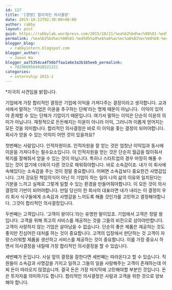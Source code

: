 ```yaml
---
id: 127
title: '[경영] 합리적인 의사결정'
date: 2015-10-21T02:30:00+00:00
author: rabby
layout: post
guid: https://rabbylab.wordpress.com/2015/10/21/%ea%b2%bd%ec%98%81-%ed%95%a9%eb%a6%ac%ec%a0%81%ec%9d%b8-%ec%9d%98%ec%82%ac%ea%b2%b0%ec%a0%95
permalink: /%ea%b2%bd%ec%98%81-%ed%95%a9%eb%a6%ac%ec%a0%81%ec%9d%b8-%ec%9d%98%ec%82%ac%ea%b2%b0%ec%a0%95/
blogger_blog:
  - rabbyintern.blogspot.com
blogger_author:
  - Joeun Ha
blogger_aa75354ca4f56bffaa1a6e3a3b165eeb_permalink:
  - 7829869564018521221
categories:
  - internship 2015-2
---
```

*지극히 사견임을 밝힙니다.

기업에게 가장 합리적인 결정은 기업에 이익을 가져다주는 결정이라고 생각합니다. 교과서에서 말하는 &#8216;기업은 이윤을 추구하는 단체&#8217;라는 명제 때문이 아닙니다.  이익이 있어야 존재할 수 있는 단체가 기업이기 때문입니다. 여기서 말하는 이익은 단순히 이윤의 의미가 아닙니다. 재정적으로 든든해지는 이윤이 아니라 이익, 그러니까 이롭게 얻어지는 모든 것을 의미합니다. 합리적인 의사결정은 바로 이 이익을 좇는 결정이 되어야합니다. 회사가 얻을 수 있는 이익이 어떤 것이 있을까요?

첫번째는 사람입니다. 인적자원이죠. 인적자원을 잘 얻는 것은 엄청난 이익임과 동시에 이윤을 가져다주는 필수요소입니다. 이 인적자원을 얻는 것은 단순히 월급을 많이줘서 복지를 잘해줘서 얻을 수 있는 것이 아닙니다. 특히나 스타트업의 경우 마땅히 해줄 수 있는 것이 없기에 더욱이 다른 것으로 채워줘야합니다. 바로 소속감이죠. 내가 이 회사에 속해있다는 소속감을 주는 것이 정말 중요합니다. 어쩌면 소속감보다 중요한건 사명감입니다. 그저 강요된 책임의식이 아닌 이 기업이 하는 일이 나의 삶의 이유와 일치된다는 기분을 느끼고 실제로 그렇게 일할 수 있는 환경을 만들어줘야합니다. 이 모든 것이 의사결정의 기반이 되어야합니다. 만일 당신이 한 회사의 대표라면 내가 내리는 이 결정이 우리 회사 식구들에게 소속감과 사명감을 느끼도록 해줄 것인가를 고민하고 결정해야합니다. 그것이 합리적인 의사결정입니다.

두번째는 고객입니다. &#8216;고객이 왕이다.&#8217;라는 유명한 말이있죠. 기업에서 고객은 정말 왕입니다. 고객을 위해 최고의 서비스를 제공하는 것을 그들의 비전으로 삼아야만합니다. 고객이 사랑하지 않는 기업은 살아남을 수 없습니다. 단순히 좋은 제품은 제공하는 것도 좋지만 진심어린 대처를 하는 것이 중요합니다. 고객의 입장에서 판단하는 것 고객이 자랑스러워할 제품을 생산하고 서비스를 제공하는 것이 중요합니다. 이를 가장 중요시 하면서 의사결정을 내릴때 가장 합리적인 의사결정을 할 수 있습니다.

세번째가 돈입니다. 사실 앞의 결정을 잘한다면 세번째는 따라온다고 할 수 있습니다. 직원들이 소속감과 사명감을 가지고 일하고 그들의 일을 사랑해주는 고객이 존재하는데 어찌 돈이 따라오지 않겠습니까. 결국 돈은 가장 마지막에 고민해야할 부분인 것입니다. 돈은 투자자를 의미하기도 합니다. 합리적인 의사결정은 사람과 고객을 위한 것으로 양보해야 합니다.